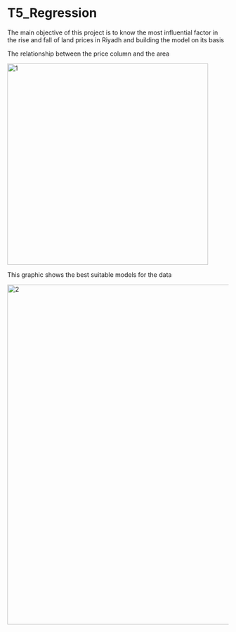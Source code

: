 # T5_Regression

The main objective of this project is to know the most influential factor in the rise and fall of land prices in Riyadh and building the model on its basis



The relationship between the price column and the area

<img width="457" alt="1" src="https://user-images.githubusercontent.com/70607618/145630084-b3315544-c366-409e-a4a8-8a53afd5c984.png">




This graphic shows the best suitable models for the data

<img width="772" alt="2" src="https://user-images.githubusercontent.com/70607618/145630312-82f34692-2a47-496c-81b2-c030277538d0.png">
